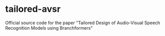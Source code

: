 # tailored-avsr
Official source code for the paper "Tailored Design of Audio-Visual Speech Recognition Models using Branchformers"
